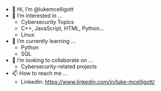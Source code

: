 - 👋 Hi, I’m @lukemcelligott
- 👀 I’m interested in ...
   - Cybersecurity Topics
   - C++, JavaScript, HTML, Python...
   - Linux
- 🌱 I’m currently learning ...
   - Python
   - SQL
- 💞️ I’m looking to collaborate on ...
   - Cybersecurity-related projects
- 📫 How to reach me ...
   - LinkedIn: https://www.linkedin.com/in/luke-mcelligott/

<!---
lukemcelligott/lukemcelligott is a ✨ special ✨ repository because its `README.md` (this file) appears on your GitHub profile.
You can click the Preview link to take a look at your changes.
--->

